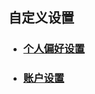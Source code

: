 ## 自定义设置

* ### [个人偏好设置](#个人偏好设置)
* ### [账户设置](/guide/yong-hu-shou-ce/zhang-hu-she-zhi.md)

### 

### 

### 



